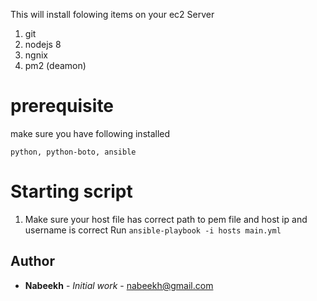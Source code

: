 This will install folowing items on your ec2 Server
1. git
2. nodejs 8
3. ngnix
4. pm2 (deamon)

# prerequisite

make sure you have following installed

```
python, python-boto, ansible
```

# Starting script
 1. Make sure your host file has correct path to pem file and host ip and username is correct
 Run ```ansible-playbook -i hosts main.yml```


## Author

* **Nabeekh** - *Initial work* - nabeekh@gmail.com